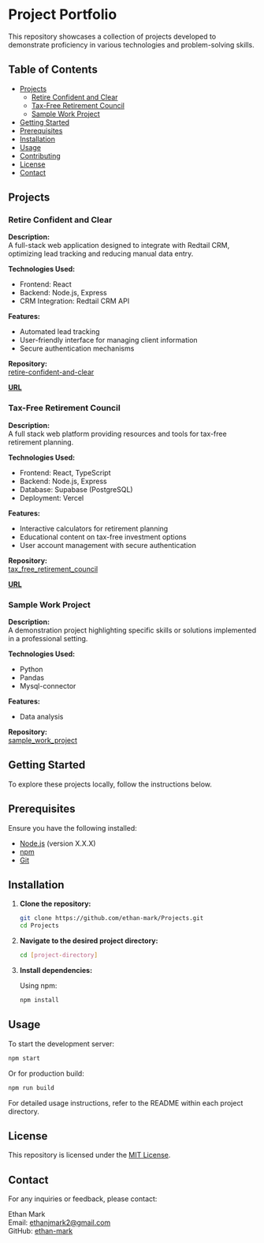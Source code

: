 # Project Portfolio

This repository showcases a collection of projects developed to demonstrate proficiency in various technologies and problem-solving skills.

## Table of Contents

- [Projects](#projects)
  - [Retire Confident and Clear](#retire-confident-and-clear)
  - [Tax-Free Retirement Council](#tax-free-retirement-council)
  - [Sample Work Project](#sample-work-project)
- [Getting Started](#getting-started)
- [Prerequisites](#prerequisites)
- [Installation](#installation)
- [Usage](#usage)
- [Contributing](#contributing)
- [License](#license)
- [Contact](#contact)

## Projects

### Retire Confident and Clear

**Description:**  
A full-stack web application designed to integrate with Redtail CRM, optimizing lead tracking and reducing manual data entry.

**Technologies Used:**
- Frontend: React
- Backend: Node.js, Express
- CRM Integration: Redtail CRM API

**Features:**
- Automated lead tracking
- User-friendly interface for managing client information
- Secure authentication mechanisms

**Repository:**  
[retire-confident-and-clear](./retire-confident-and-clear)

**[URL](https://retireconfidentandclear.com)**


### Tax-Free Retirement Council

**Description:**  
A full stack web platform providing resources and tools for tax-free retirement planning.

**Technologies Used:**
- Frontend: React, TypeScript
- Backend: Node.js, Express
- Database: Supabase (PostgreSQL)
- Deployment: Vercel

**Features:**
- Interactive calculators for retirement planning
- Educational content on tax-free investment options
- User account management with secure authentication

**Repository:**  
[tax_free_retirement_council](./tax_free_retirement_council)

**[URL](https://taxfreecouncil.org)**

### Sample Work Project

**Description:**  
A demonstration project highlighting specific skills or solutions implemented in a professional setting.

**Technologies Used:**
- Python
- Pandas
- Mysql-connector

**Features:**
- Data analysis

**Repository:**  
[sample_work_project](./sample_work_project)

## Getting Started

To explore these projects locally, follow the instructions below.

## Prerequisites

Ensure you have the following installed:

- [Node.js](https://nodejs.org/) (version X.X.X)
- [npm](https://www.npmjs.com/) 
- [Git](https://git-scm.com/)

## Installation

1. **Clone the repository:**

   ```bash
   git clone https://github.com/ethan-mark/Projects.git
   cd Projects
   ```

2. **Navigate to the desired project directory:**

   ```bash
   cd [project-directory]
   ```

3. **Install dependencies:**

   Using npm:

   ```bash
   npm install
   ```

## Usage

To start the development server:

```bash
npm start
```

Or for production build:

```bash
npm run build
```

For detailed usage instructions, refer to the README within each project directory.

## License

This repository is licensed under the [MIT License](./LICENSE).

## Contact

For any inquiries or feedback, please contact:

Ethan Mark  
Email: [ethanjmark2@gmail.com](mailto:ethanjmark2@gmail.com)  
GitHub: [ethan-mark](https://github.com/ethan-mark)
